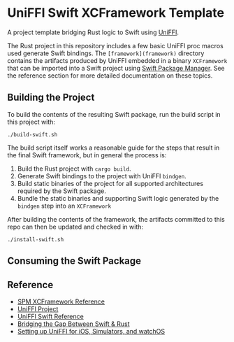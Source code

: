# UniFFI Swift XCFramework Template

A project template bridging Rust logic to Swift using [UniFFI](https://github.com/mozilla/uniffi-rs).

The Rust project in this repository includes a few basic UniFFI proc macros used generate Swift bindings. The `[framework](framework)` directory contains the artifacts produced by UniFFI embedded in a binary `XCFramework` that can be imported into a Swift project using [Swift Package Manager](https://www.swift.org/documentation/package-manager/). See the reference section for more detailed documentation on these topics.

## Building the Project

To build the contents of the resulting Swift package, run the build script in this project with:

```console
./build-swift.sh
```

The build script itself works a reasonable guide for the steps that result in the final Swift framework, but in general the process is:

1. Build the Rust project with `cargo build`.
2. Generate Swift bindings to the project with UniFFI `bindgen`.
3. Build static binaries of the project for all supported architectures required by the Swift package.
4. Bundle the static binaries and supporting Swift logic generated by the `bindgen` step into an `XCFramework`

After building the contents of the framework, the artifacts committed to this repo can then be updated and checked in with:

```console
./install-swift.sh
```

## Consuming the Swift Package



## Reference

* [SPM XCFramework Reference](https://developer.apple.com/documentation/xcode/creating-a-multi-platform-binary-framework-bundle)
* [UniFFI Project](https://github.com/mozilla/uniffi-rs)
* [UniFFI Swift Reference](https://mozilla.github.io/uniffi-rs/latest/swift/overview.html)
* [Bridging the Gap Between Swift & Rust](https://boehs.org/node/uniffi)
* [Setting up UniFFI for iOS, Simulators, and watchOS](https://codethoughts.io/posts/2024-06-24-setting-up-uniffi-for-ios-simulators-and-watchos/)